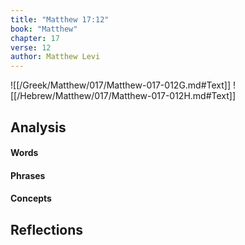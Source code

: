 ```yaml
---
title: "Matthew 17:12"
book: "Matthew"
chapter: 17
verse: 12
author: Matthew Levi
---
```

![[/Greek/Matthew/017/Matthew-017-012G.md#Text]]
![[/Hebrew/Matthew/017/Matthew-017-012H.md#Text]]

## Analysis

#### Words

#### Phrases

#### Concepts

## Reflections
